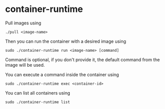 # container-runtime

Pull images using
```
./pull <image-name>
```

Then you can run the container with a desired image using
```
sudo ./container-runtime run <image-name> [command]
```

Command is optional, if you don't provide it, the default command from the image will be used.

You can execute a command inside the container using
```
sudo ./container-runtime exec <container-id>
```

You can list all containers using
```
sudo ./container-runtime list
```